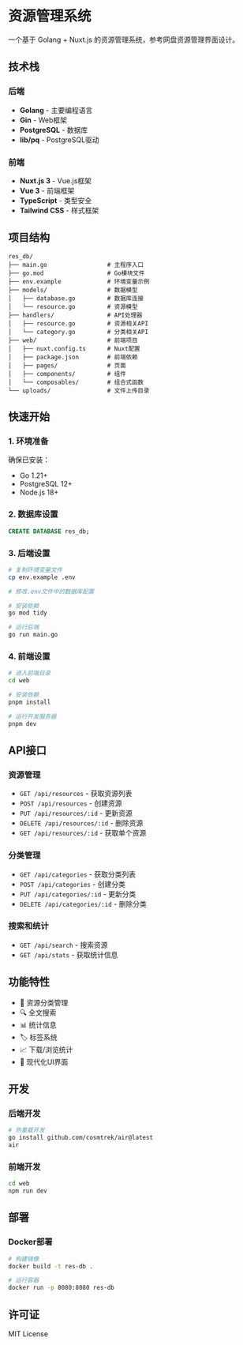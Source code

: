 # 资源管理系统

一个基于 Golang + Nuxt.js 的资源管理系统，参考网盘资源管理界面设计。

## 技术栈

### 后端
- **Golang** - 主要编程语言
- **Gin** - Web框架
- **PostgreSQL** - 数据库
- **lib/pq** - PostgreSQL驱动

### 前端
- **Nuxt.js 3** - Vue.js框架
- **Vue 3** - 前端框架
- **TypeScript** - 类型安全
- **Tailwind CSS** - 样式框架

## 项目结构

```
res_db/
├── main.go                 # 主程序入口
├── go.mod                  # Go模块文件
├── env.example             # 环境变量示例
├── models/                 # 数据模型
│   ├── database.go         # 数据库连接
│   └── resource.go         # 资源模型
├── handlers/               # API处理器
│   ├── resource.go         # 资源相关API
│   └── category.go         # 分类相关API
├── web/                    # 前端项目
│   ├── nuxt.config.ts      # Nuxt配置
│   ├── package.json        # 前端依赖
│   ├── pages/              # 页面
│   ├── components/         # 组件
│   └── composables/        # 组合式函数
└── uploads/                # 文件上传目录
```

## 快速开始

### 1. 环境准备

确保已安装：
- Go 1.21+
- PostgreSQL 12+
- Node.js 18+

### 2. 数据库设置

```sql
CREATE DATABASE res_db;
```

### 3. 后端设置

```bash
# 复制环境变量文件
cp env.example .env

# 修改.env文件中的数据库配置

# 安装依赖
go mod tidy

# 运行后端
go run main.go
```

### 4. 前端设置

```bash
# 进入前端目录
cd web

# 安装依赖
pnpm install

# 运行开发服务器
pnpm dev
```

## API接口

### 资源管理
- `GET /api/resources` - 获取资源列表
- `POST /api/resources` - 创建资源
- `PUT /api/resources/:id` - 更新资源
- `DELETE /api/resources/:id` - 删除资源
- `GET /api/resources/:id` - 获取单个资源

### 分类管理
- `GET /api/categories` - 获取分类列表
- `POST /api/categories` - 创建分类
- `PUT /api/categories/:id` - 更新分类
- `DELETE /api/categories/:id` - 删除分类

### 搜索和统计
- `GET /api/search` - 搜索资源
- `GET /api/stats` - 获取统计信息

## 功能特性

- 📁 资源分类管理
- 🔍 全文搜索
- 📊 统计信息
- 🏷️ 标签系统
- 📈 下载/浏览统计
- 🎨 现代化UI界面

## 开发

### 后端开发
```bash
# 热重载开发
go install github.com/cosmtrek/air@latest
air
```

### 前端开发
```bash
cd web
npm run dev
```

## 部署

### Docker部署
```bash
# 构建镜像
docker build -t res-db .

# 运行容器
docker run -p 8080:8080 res-db
```

## 许可证

MIT License 